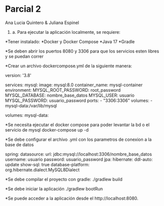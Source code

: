 # Parcial 2

Ana Lucia Quintero & Juliana Espinel

1) a. Para ejecutar la aplicación localmente, se requiere:

*Tener instalado:
*Docker y Docker Compose 
*Java 17
*Gradle


*Se deben abrir los puertos 8080 y 3306 para que los servicios esten libres y se puedan correr

*Crear un archivo dockercompose.yml de la siguiente manera:

version: '3.8'

services:
  mysql:
    image: mysql:8.0
    container_name: mysql-container
    environment:
      MYSQL_ROOT_PASSWORD: root_password
      MYSQL_DATABASE: nombre_base_datos
      MYSQL_USER: usuario
      MYSQL_PASSWORD: usuario_password
    ports:
      - "3306:3306"
    volumes:
      - mysql-data:/var/lib/mysql

volumes:
  mysql-data:

*Se necesita ejecutar el docker compose para poder levantar la bd o el servicio de mysql
docker-compose up -d

*Se debe configurar el archivo .yml con los parametros de conexion a la base de datos

spring:
  datasource:
    url: jdbc:mysql://localhost:3306/nombre_base_datos
    username: usuario
    password: usuario_password
  jpa:
    hibernate:
      ddl-auto: update
    show-sql: true
    database-platform: org.hibernate.dialect.MySQL8Dialect

*Se debe compilar el proyecto con gradle:
./gradlew build

*Se debe iniciar la aplicación 
./gradlew bootRun

*Se puede acceder a la aplicación desde el http://localhost:8080.







